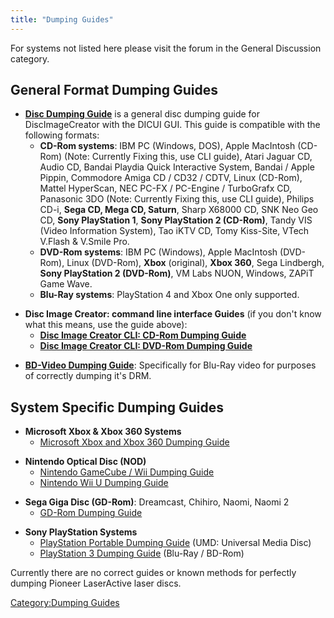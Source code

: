 ```yaml
---
title: "Dumping Guides"
---
```


For systems not listed here please visit the forum in the General
Discussion category.

## General Format Dumping Guides

  - **[Disc Dumping Guide](Disc_Dumping_Guide_\(DICUI\) "wikilink")** is
    a general disc dumping guide for DiscImageCreator with the DICUI
    GUI. This guide is compatible with the following formats:
      - **CD-Rom systems**: IBM PC (Windows, DOS), Apple MacIntosh
        (CD-Rom) (Note: Currently Fixing this, use CLI guide), Atari
        Jaguar CD, Audio CD, Bandai Playdia Quick Interactive System,
        Bandai / Apple Pippin, Commodore Amiga CD / CD32 / CDTV, Linux
        (CD-Rom), Mattel HyperScan, NEC PC-FX / PC-Engine / TurboGrafx
        CD, Panasonic 3DO (Note: Currently Fixing this, use CLI guide),
        Philips CD-i, **Sega CD, Mega CD, Saturn**, Sharp X68000 CD, SNK
        Neo Geo CD, **Sony PlayStation 1**, **Sony PlayStation 2
        (CD-Rom)**, Tandy VIS (Video Information System), Tao iKTV CD,
        Tomy Kiss-Site, VTech V.Flash & V.Smile Pro.
      - **DVD-Rom systems**: IBM PC (Windows), Apple MacIntosh
        (DVD-Rom), Linux (DVD-Rom), **Xbox** (original), **Xbox 360**,
        Sega Lindbergh, **Sony PlayStation 2 (DVD-Rom)**, VM Labs NUON,
        Windows, ZAPiT Game Wave.
      - **Blu-Ray systems**: PlayStation 4 and Xbox One only supported.

<!-- end list -->

  - **Disc Image Creator: command line interface Guides** (if you don't
    know what this means, use the guide above):
      - **[Disc Image Creator CLI: CD-Rom Dumping
        Guide](CD_Dumping_Guide_\(DIC_CLI\) "wikilink")**
      - **[Disc Image Creator CLI: DVD-Rom Dumping
        Guide](DVD_Dumping_Guide_\(DIC_CLI\) "wikilink")**

<!-- end list -->

  - **[BD-Video Dumping Guide](BD-Video_Dumping_Guide "wikilink")**:
    Specifically for Blu-Ray video for purposes of correctly dumping
    it's DRM.

## System Specific Dumping Guides

  - **Microsoft Xbox & Xbox 360 Systems**
      - [Microsoft Xbox and Xbox 360 Dumping
        Guide](Microsoft_Xbox_and_Xbox_360_Dumping_Guide "wikilink")

<!-- end list -->

  - **Nintendo Optical Disc (NOD)**
      - [Nintendo GameCube / Wii Dumping
        Guide](Nintendo_GameCube_/_Wii_Dumping_Guide "wikilink")
      - [Nintendo Wii U Dumping
        Guide](Nintendo_Wii_U_Dumping_Guide "wikilink")

<!-- end list -->

  - **Sega Giga Disc (GD-Rom)**: Dreamcast, Chihiro, Naomi, Naomi 2
      - [GD-Rom Dumping Guide](GD-Rom_Dumping_Guide "wikilink")

<!-- end list -->

  - **Sony PlayStation Systems**
      - [PlayStation Portable Dumping
        Guide](PlayStation_Portable_Dumping_Guide "wikilink") (UMD:
        Universal Media Disc)
      - [PlayStation 3 Dumping
        Guide](PlayStation_3_Dumping_Guide "wikilink") (Blu-Ray /
        BD-Rom)

Currently there are no correct guides or known methods for perfectly
dumping Pioneer LaserActive laser discs.

[Category:Dumping Guides](Category:Dumping_Guides "wikilink")